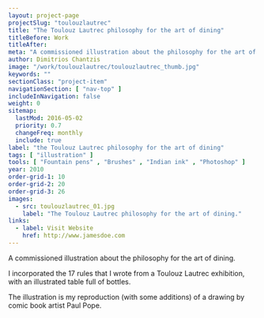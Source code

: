 ```yaml
---
layout: project-page
projectSlug: "toulouzlautrec"
title: "The Toulouz Lautrec philosophy for the art of dining"
titleBefore: Work
titleAfter:
meta: "A commissioned illustration about the philosophy for the art of dining."
author: Dimitrios Chantzis
image: "/work/toulouzlautrec/toulouzlautrec_thumb.jpg"
keywords: ""
sectionClass: "project-item"
navigationSection: [ "nav-top" ]
includeInNavigation: false
weight: 0
sitemap:
  lastMod: 2016-05-02
  priority: 0.7
  changeFreq: monthly
  include: true
label: "the Toulouz Lautrec philosophy for the art of dining"
tags: [ "illustration" ]
tools: [ "Fountain pens" , "Brushes" , "Indian ink" , "Photoshop" ]
year: 2010
order-grid-1: 10
order-grid-2: 20
order-grid-3: 26
images:
  - src: toulouzlautrec_01.jpg
    label: "The Toulouz Lautrec philosophy for the art of dining."
links:
  - label: Visit Website
    href: http://www.jamesdoe.com
---
```


A commissioned illustration about the philosophy for the art of dining.

I incorporated the 17 rules that I wrote from a Toulouz Lautrec exhibition, with an illustrated table full of bottles.

The illustration is my reproduction (with some additions) of a drawing by comic book artist Paul Pope.
